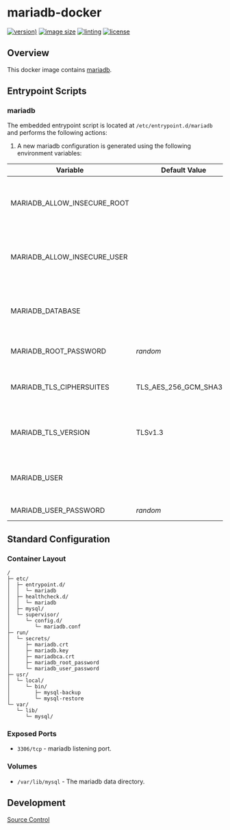 # mariadb-docker

[![version)](https://img.shields.io/docker/v/crashvb/mariadb/latest)](https://hub.docker.com/repository/docker/crashvb/mariadb)
[![image size](https://img.shields.io/docker/image-size/crashvb/mariadb/latest)](https://hub.docker.com/repository/docker/crashvb/mariadb)
[![linting](https://img.shields.io/badge/linting-hadolint-yellow)](https://github.com/hadolint/hadolint)
[![license](https://img.shields.io/github/license/crashvb/mariadb-docker.svg)](https://github.com/crashvb/mariadb-docker/blob/master/LICENSE.md)

## Overview

This docker image contains [mariadb](https://www.mariadb.org/).

## Entrypoint Scripts

### mariadb

The embedded entrypoint script is located at `/etc/entrypoint.d/mariadb` and performs the following actions:

1. A new mariadb configuration is generated using the following environment variables:

 | Variable | Default Value | Description |
 | ---------| ------------- | ----------- |
 | MARIADB\_ALLOW\_INSECURE\_ROOT | | If defined, TLS will not be required for secure connection from root. |
 | MARIADB\_ALLOW\_INSECURE\_USER | | If defined, TLS will not be required for secure connection from _<user>_. |
 | MARIADB\_DATABASE | | If defined, a database with the given name will be created. |
 | MARIADB\_ROOT\_PASSWORD | _random_ | The mariadb `root` password. |
 | MARIADB\_TLS\_CIPHERSUITES | TLS\_AES\_256\_GCM\_SHA384 | The TLS cipher(s) to use for secure connections. |
 | MARIADB\_TLS\_VERSION | TLSv1.3 | The TLS versions to use for secure connections. |
 | MARIADB\_USER | | If defined, a user with the given name will be created. |
 | MARIADB\_USER\_PASSWORD | _random_ | The mariadb _<user>_ password. |

## Standard Configuration

### Container Layout

```
/
├─ etc/
│  ├─ entrypoint.d/
│  │  └─ mariadb
│  ├─ healthcheck.d/
│  │  └─ mariadb
│  ├─ mysql/
│  └─ supervisor/
│     └─ config.d/
│        └─ mariadb.conf
├─ run/
│  └─ secrets/
│     ├─ mariadb.crt
│     ├─ mariadb.key
│     ├─ mariadbca.crt
│     ├─ mariadb_root_password
│     └─ mariadb_user_password
├─ usr/
│  └─ local/
│     └─ bin/
│        ├─ mysql-backup
│        └─ mysql-restore
└─ var/
   └─ lib/
      └─ mysql/
```

### Exposed Ports

* `3306/tcp` - mariadb listening port.

### Volumes

* `/var/lib/mysql` - The mariadb data directory.

## Development

[Source Control](https://github.com/crashvb/mariadb-docker)

